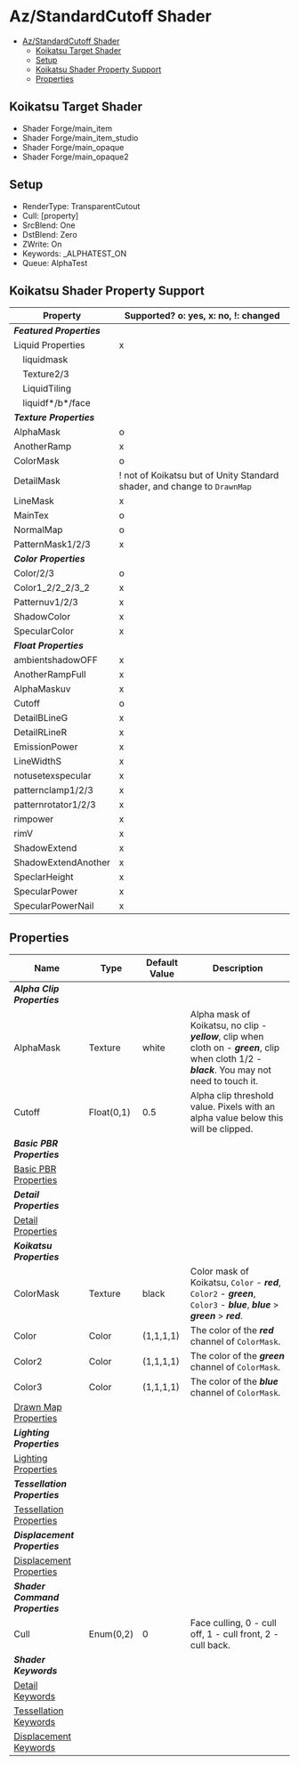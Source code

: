 # Az/StandardCutoff Shader

- [Az/StandardCutoff Shader](#azstandardcutoff-shader)
  - [Koikatsu Target Shader](#koikatsu-target-shader)
  - [Setup](#setup)
  - [Koikatsu Shader Property Support](#koikatsu-shader-property-support)
  - [Properties](#properties)

## Koikatsu Target Shader
- Shader Forge/main_item
- Shader Forge/main_item_studio
- Shader Forge/main_opaque
- Shader Forge/main_opaque2

## Setup
- RenderType: TransparentCutout
- Cull: [property]
- SrcBlend: One
- DstBlend: Zero
- ZWrite: On
- Keywords: _ALPHATEST_ON
- Queue: AlphaTest

## Koikatsu Shader Property Support
| Property                  | Supported? o: yes, x: no, !: changed                                     |
| ------------------------- | ------------------------------------------------------------------------ |
| ***Featured Properties*** |                                                                          |
| Liquid Properties         | x                                                                        |
| &#x3000;liquidmask        |                                                                          |
| &#x3000;Texture2/3        |                                                                          |
| &#x3000;LiquidTiling      |                                                                          |
| &#x3000;liquidf*/b*/face  |                                                                          |
| ***Texture Properties***  |                                                                          |
| AlphaMask                 | o                                                                        |
| AnotherRamp               | x                                                                        |
| ColorMask                 | o                                                                        |
| DetailMask                | ! not of Koikatsu but of Unity Standard shader, and change to `DrawnMap` |
| LineMask                  | x                                                                        |
| MainTex                   | o                                                                        |
| NormalMap                 | o                                                                        |
| PatternMask1/2/3          | x                                                                        |
| ***Color Properties***    |                                                                          |
| Color/2/3                 | o                                                                        |
| Color1_2/2_2/3_2          | x                                                                        |
| Patternuv1/2/3            | x                                                                        |
| ShadowColor               | x                                                                        |
| SpecularColor             | x                                                                        |
| ***Float Properties***    |                                                                          |
| ambientshadowOFF          | x                                                                        |
| AnotherRampFull           | x                                                                        |
| AlphaMaskuv               | x                                                                        |
| Cutoff                    | o                                                                        |
| DetailBLineG              | x                                                                        |
| DetailRLineR              | x                                                                        |
| EmissionPower             | x                                                                        |
| LineWidthS                | x                                                                        |
| notusetexspecular         | x                                                                        |
| patternclamp1/2/3         | x                                                                        |
| patternrotator1/2/3       | x                                                                        |
| rimpower                  | x                                                                        |
| rimV                      | x                                                                        |
| ShadowExtend              | x                                                                        |
| ShadowExtendAnother       | x                                                                        |
| SpeclarHeight             | x                                                                        |
| SpecularPower             | x                                                                        |
| SpecularPowerNail         | x                                                                        |

## Properties
| Name                                                             | Type       | Default Value | Description                                                                                                                                        |
| ---------------------------------------------------------------- | ---------- | ------------- | -------------------------------------------------------------------------------------------------------------------------------------------------- |
| ***Alpha Clip Properties***                                      |            |               |                                                                                                                                                    |
| AlphaMask                                                        | Texture    | white         | Alpha mask of Koikatsu, no clip - ***yellow***, clip when cloth on - ***green***, clip when cloth 1/2 - ***black***. You may not need to touch it. |
| Cutoff                                                           | Float(0,1) | 0.5           | Alpha clip threshold value. Pixels with an alpha value below this will be clipped.                                                                 |
| ***Basic PBR Properties***                                       |            |               |                                                                                                                                                    |
| [Basic PBR Properties](basic_pbr_properties.md)                  |            |               |                                                                                                                                                    |
| ***Detail Properties***                                          |            |               |                                                                                                                                                    |
| [Detail Properties](detail_properties.md#properties)             |            |               |                                                                                                                                                    |
| ***Koikatsu Properties***                                        |            |               |                                                                                                                                                    |
| ColorMask                                                        | Texture    | black         | Color mask of Koikatsu, `Color` - ***red***, `Color2` - ***green***, `Color3` - ***blue***, ***blue*** > ***green*** > ***red***.                  |
| Color                                                            | Color      | (1,1,1,1)     | The color of the ***red*** channel of `ColorMask`.                                                                                                 |
| Color2                                                           | Color      | (1,1,1,1)     | The color of the ***green*** channel of `ColorMask`.                                                                                               |
| Color3                                                           | Color      | (1,1,1,1)     | The color of the ***blue*** channel of `ColorMask`.                                                                                                |
| [Drawn Map Properties](drawn_map_properties.md)                  |            |               |                                                                                                                                                    |
| ***Lighting Properties***                                        |            |               |                                                                                                                                                    |
| [Lighting Properties](lighting_properties.md)                    |            |               |                                                                                                                                                    |
| ***Tessellation Properties***                                    |            |               |                                                                                                                                                    |
| [Tessellation Properties](tessellation_properties.md#properties) |            |               |                                                                                                                                                    |
| ***Displacement Properties***                                    |            |               |                                                                                                                                                    |
| [Displacement Properties](displacement_properties.md#properties) |            |               |                                                                                                                                                    |
| ***Shader Command Properties***                                  |            |               |                                                                                                                                                    |
| Cull                                                             | Enum(0,2)  | 0             | Face culling, 0 - cull off, 1 - cull front, 2 - cull back.                                                                                         |
| ***Shader Keywords***                                            |            |               |                                                                                                                                                    |
| [Detail Keywords](detail_properties.md#keywords)                 |            |               |                                                                                                                                                    |
| [Tessellation Keywords](tessellation_properties.md#keywords)     |            |               |                                                                                                                                                    |
| [Displacement Keywords](displacement_properties.md#keywords)     |            |               |                                                                                                                                                    |
